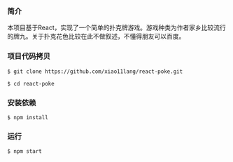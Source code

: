 ### 简介

本项目基于React，实现了一个简单的扑克牌游戏。游戏种类为作者家乡比较流行的牌九。关于扑克花色比较在此不做叙述，不懂得朋友可以百度。

### 项目代码拷贝

```shell
$ git clone https://github.com/xiao11lang/react-poke.git

$ cd react-poke
```



### 安装依赖

```shell
$ npm install
```



### 运行

```shell
$ npm start 
```

